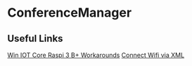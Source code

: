 # ConferenceManager



## Useful Links
[Win IOT Core Raspi 3 B+ Workarounds](https://social.msdn.microsoft.com/Forums/en-US/64f33778-4c86-4460-9e4e-53348c73733e/raspberry-pi-3-b-windows-iot-core-boot-work-around?forum=WindowsIoT)
[Connect Wifi via XML](https://docs.microsoft.com/en-us/windows/iot-core/connect-your-device/setupwifi)
